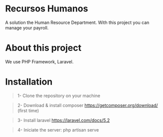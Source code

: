 # Recursos Humanos
A solution the Human Resource Department. With this project you can manage your payroll.

# About this project
We use PHP Framework, Laravel.

# Installation
> 1- Clone the repository on your machine

> 2- Download & install composer https://getcomposer.org/download/ (first time)

> 3- Install laravel https://laravel.com/docs/5.2

> 4- Iniciate the server: php artisan serve

